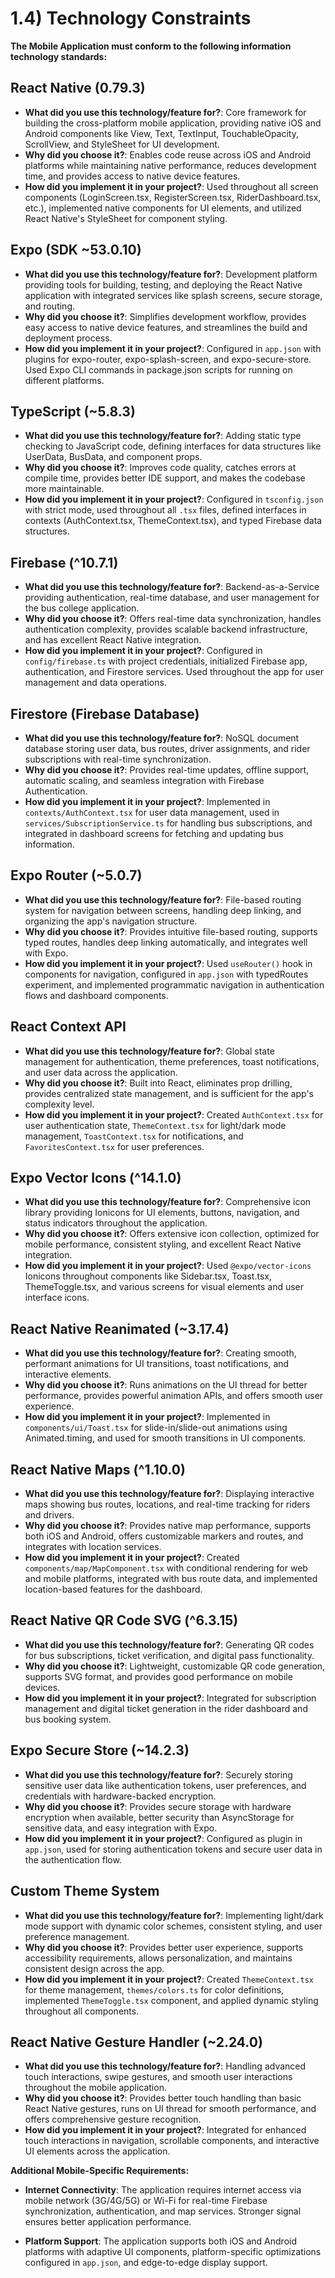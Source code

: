 # 1.4) Technology Constraints

**The Mobile Application must conform to the following information technology standards:**

## **React Native (0.79.3)**
- **What did you use this technology/feature for?**: Core framework for building the cross-platform mobile application, providing native iOS and Android components like View, Text, TextInput, TouchableOpacity, ScrollView, and StyleSheet for UI development.
- **Why did you choose it?**: Enables code reuse across iOS and Android platforms while maintaining native performance, reduces development time, and provides access to native device features.
- **How did you implement it in your project?**: Used throughout all screen components (LoginScreen.tsx, RegisterScreen.tsx, RiderDashboard.tsx, etc.), implemented native components for UI elements, and utilized React Native's StyleSheet for component styling.

## **Expo (SDK ~53.0.10)**
- **What did you use this technology/feature for?**: Development platform providing tools for building, testing, and deploying the React Native application with integrated services like splash screens, secure storage, and routing.
- **Why did you choose it?**: Simplifies development workflow, provides easy access to native device features, and streamlines the build and deployment process.
- **How did you implement it in your project?**: Configured in `app.json` with plugins for expo-router, expo-splash-screen, and expo-secure-store. Used Expo CLI commands in package.json scripts for running on different platforms.

## **TypeScript (~5.8.3)**
- **What did you use this technology/feature for?**: Adding static type checking to JavaScript code, defining interfaces for data structures like UserData, BusData, and component props.
- **Why did you choose it?**: Improves code quality, catches errors at compile time, provides better IDE support, and makes the codebase more maintainable.
- **How did you implement it in your project?**: Configured in `tsconfig.json` with strict mode, used throughout all `.tsx` files, defined interfaces in contexts (AuthContext.tsx, ThemeContext.tsx), and typed Firebase data structures.

## **Firebase (^10.7.1)**
- **What did you use this technology/feature for?**: Backend-as-a-Service providing authentication, real-time database, and user management for the bus college application.
- **Why did you choose it?**: Offers real-time data synchronization, handles authentication complexity, provides scalable backend infrastructure, and has excellent React Native integration.
- **How did you implement it in your project?**: Configured in `config/firebase.ts` with project credentials, initialized Firebase app, authentication, and Firestore services. Used throughout the app for user management and data operations.

## **Firestore (Firebase Database)**
- **What did you use this technology/feature for?**: NoSQL document database storing user data, bus routes, driver assignments, and rider subscriptions with real-time synchronization.
- **Why did you choose it?**: Provides real-time updates, offline support, automatic scaling, and seamless integration with Firebase Authentication.
- **How did you implement it in your project?**: Implemented in `contexts/AuthContext.tsx` for user data management, used in `services/SubscriptionService.ts` for handling bus subscriptions, and integrated in dashboard screens for fetching and updating bus information.

## **Expo Router (~5.0.7)**
- **What did you use this technology/feature for?**: File-based routing system for navigation between screens, handling deep linking, and organizing the app's navigation structure.
- **Why did you choose it?**: Provides intuitive file-based routing, supports typed routes, handles deep linking automatically, and integrates well with Expo.
- **How did you implement it in your project?**: Used `useRouter()` hook in components for navigation, configured in `app.json` with typedRoutes experiment, and implemented programmatic navigation in authentication flows and dashboard components.

## **React Context API**
- **What did you use this technology/feature for?**: Global state management for authentication, theme preferences, toast notifications, and user data across the application.
- **Why did you choose it?**: Built into React, eliminates prop drilling, provides centralized state management, and is sufficient for the app's complexity level.
- **How did you implement it in your project?**: Created `AuthContext.tsx` for user authentication state, `ThemeContext.tsx` for light/dark mode management, `ToastContext.tsx` for notifications, and `FavoritesContext.tsx` for user preferences.

## **Expo Vector Icons (^14.1.0)**
- **What did you use this technology/feature for?**: Comprehensive icon library providing Ionicons for UI elements, buttons, navigation, and status indicators throughout the application.
- **Why did you choose it?**: Offers extensive icon collection, optimized for mobile performance, consistent styling, and excellent React Native integration.
- **How did you implement it in your project?**: Used `@expo/vector-icons` Ionicons throughout components like Sidebar.tsx, Toast.tsx, ThemeToggle.tsx, and various screens for visual elements and user interface icons.

## **React Native Reanimated (~3.17.4)**
- **What did you use this technology/feature for?**: Creating smooth, performant animations for UI transitions, toast notifications, and interactive elements.
- **Why did you choose it?**: Runs animations on the UI thread for better performance, provides powerful animation APIs, and offers smooth user experience.
- **How did you implement it in your project?**: Implemented in `components/ui/Toast.tsx` for slide-in/slide-out animations using Animated.timing, and used for smooth transitions in UI components.

## **React Native Maps (^1.10.0)**
- **What did you use this technology/feature for?**: Displaying interactive maps showing bus routes, locations, and real-time tracking for riders and drivers.
- **Why did you choose it?**: Provides native map performance, supports both iOS and Android, offers customizable markers and routes, and integrates with location services.
- **How did you implement it in your project?**: Created `components/map/MapComponent.tsx` with conditional rendering for web and mobile platforms, integrated with bus route data, and implemented location-based features for the dashboard.

## **React Native QR Code SVG (^6.3.15)**
- **What did you use this technology/feature for?**: Generating QR codes for bus subscriptions, ticket verification, and digital pass functionality.
- **Why did you choose it?**: Lightweight, customizable QR code generation, supports SVG format, and provides good performance on mobile devices.
- **How did you implement it in your project?**: Integrated for subscription management and digital ticket generation in the rider dashboard and bus booking system.

## **Expo Secure Store (~14.2.3)**
- **What did you use this technology/feature for?**: Securely storing sensitive user data like authentication tokens, user preferences, and credentials with hardware-backed encryption.
- **Why did you choose it?**: Provides secure storage with hardware encryption when available, better security than AsyncStorage for sensitive data, and easy integration with Expo.
- **How did you implement it in your project?**: Configured as plugin in `app.json`, used for storing authentication tokens and secure user data in the authentication flow.

## **Custom Theme System**
- **What did you use this technology/feature for?**: Implementing light/dark mode support with dynamic color schemes, consistent styling, and user preference management.
- **Why did you choose it?**: Provides better user experience, supports accessibility requirements, allows personalization, and maintains consistent design across the app.
- **How did you implement it in your project?**: Created `ThemeContext.tsx` for theme management, `themes/colors.ts` for color definitions, implemented `ThemeToggle.tsx` component, and applied dynamic styling throughout all components.

## **React Native Gesture Handler (~2.24.0)**
- **What did you use this technology/feature for?**: Handling advanced touch interactions, swipe gestures, and smooth user interactions throughout the mobile application.
- **Why did you choose it?**: Provides better touch handling than basic React Native gestures, runs on UI thread for smooth performance, and offers comprehensive gesture recognition.
- **How did you implement it in your project?**: Integrated for enhanced touch interactions in navigation, scrollable components, and interactive UI elements across the application.

**Additional Mobile-Specific Requirements:**

- **Internet Connectivity**: The application requires internet access via mobile network (3G/4G/5G) or Wi-Fi for real-time Firebase synchronization, authentication, and map services. Stronger signal ensures better application performance.

- **Platform Support**: The application supports both iOS and Android platforms with adaptive UI components, platform-specific optimizations configured in `app.json`, and edge-to-edge display support.
